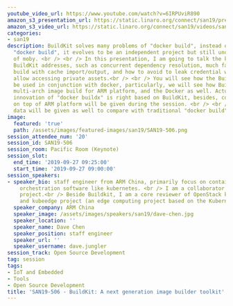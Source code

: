 ```yaml
---
youtube_video_url: https://www.youtube.com/watch?v=6IRPUviR890
amazon_s3_presentation_url: https://static.linaro.org/connect/san19/presentations/san19-506.pdf
amazon_s3_video_url: https://static.linaro.org/connect/san19/videos/san19-506.mp4
categories:
- san19
description: BuildKit solves many problems of "docker build", instead of replace the
  "docker build", it evolves to be an independent project but still under the umbrella
  of moby. <br /> <br /> In this presentation, I am going to talk the key issues that
  BuildKit addresses, such as concurrent dependency resolution, much faster image
  build with cache import/output, and how to avoid to leak credential while still
  allow accessing private assets.<br /> <br /> You will see how the BuildKit could
  be used in conjunction with docker, particularly, we will see how BuildKit supports
  multi-arch image build for ARM platform, and the Docker as well. Actually, the cutting-edge
  innovation of "docker buildx" is right based on BuildKit, besides, couple of demo
  on top of ARM platform will be given during the session. <br /> <br /> Some performance
  data will be given as well to compare with traditional "docker build".
image:
  featured: 'true'
  path: /assets/images/featured-images/san19/SAN19-506.png
session_attendee_num: '20'
session_id: SAN19-506
session_room: Pacific Room (Keynote)
session_slot:
  end_time: '2019-09-27 09:25:00'
  start_time: '2019-09-27 09:00:00'
session_speakers:
- speaker_bio: staff engineer from ARM China, primarily focus on container and containers
    orchestration software like kubernetes. <br /> I am a collaborator of Buildkit
    project.<br /> Beside Buildkit, I am a core reviewer of OpenStack keystone project
    and kubeedge project (an edge computing project based on the Kubernetes).<br />
  speaker_company: ARM China
  speaker_image: /assets/images/speakers/san19/dave-chen.jpg
  speaker_location: ''
  speaker_name: Dave Chen
  speaker_position: staff engineer
  speaker_url: ''
  speaker_username: dave.jungler
session_track: Open Source Development
tag: session
tags:
- IoT and Embedded
- Tools
- Open Source Development
title: 'SAN19-506 - BuildKit: A next generation image builder toolkit'
---
```

